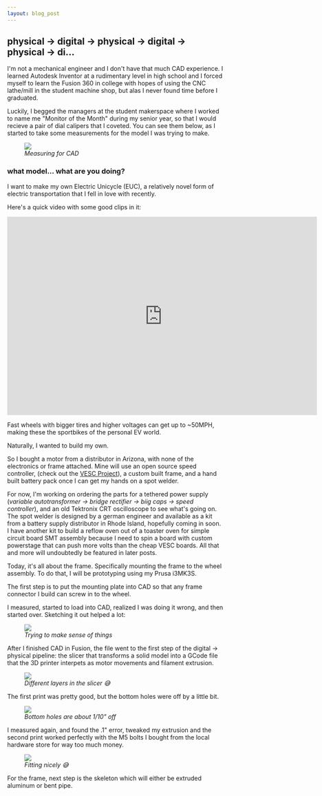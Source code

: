 ```yaml
---
layout: blog_post
---
```


## physical -> digital -> physical -> digital -> physical -> di...

I'm not a mechanical engineer and I don't have that much CAD experience. I learned Autodesk Inventor at a rudimentary level in high school and I forced myself to learn the Fusion 360 in college with hopes of using the CNC lathe/mill in the student machine shop, but alas I never found time before I graduated. 

Luckily, I begged the managers at the student makerspace where I worked to name me "Monitor of the Month" during my senior year, so that I would recieve a pair of dial calipers that I coveted. You can see them below, as I started to take some measurements for the model I was trying to make.

<figure>
  <img src="/assets/blog/2020-10-31-euc-project-dispatch-1.0/IMG_2860.jpg"/>
  <figcaption><em> Measuring for CAD</em></figcaption>
</figure>

### what model... what are you doing?

I want to make my own Electric Unicycle (EUC), a relatively novel form of electric transportation that I fell in love with recently. 

Here's a quick video with some good clips in it:

<iframe style="width:75vw; height: 48vw; margin: auto;" src="https://www.youtube.com/embed/LxYWNuwcJjk" frameborder="0" allow="accelerometer; autoplay; clipboard-write; encrypted-media; gyroscope; picture-in-picture" allowfullscreen></iframe>

Fast wheels with bigger tires and higher voltages can get up to ~50MPH, making these the sportbikes of the personal EV world. 

Naturally, I wanted to build my own. 

So I bought a motor from a distributor in Arizona, with none of the electronics or frame attached. Mine will use an open source speed controller, (check out the [VESC Project](https://vesc-project.com/)), a custom built frame, and a hand built battery pack once I can get my hands on a spot welder.

For now, I'm working on ordering the parts for a tethered power supply (_variable autotransformer -> bridge rectifier -> biig caps -> speed controller_), and an old Tektronix CRT oscilloscope to see what's going on. The spot welder is designed by a german engineer and available as a kit from a battery supply distributor in Rhode Island, hopefully coming in soon. I have another kit to build a reflow oven out of a toaster oven for simple circuit board SMT assembly because I need to spin a board with custom powerstage that can push more volts than the cheap VESC boards. All that and more will undoubtedly be featured in later posts.

Today, it's all about the frame. Specifically mounting the frame to the wheel assembly. To do that, I will be prototyping using my Prusa i3MK3S. 

The first step is to put the mounting plate into CAD so that any frame connector I build can screw in to the wheel. 

I measured, started to load into CAD, realized I was doing it wrong, and then started over. Sketching it out helped a lot: 
<figure>
  <img src="/assets/blog/2020-10-31-euc-project-dispatch-1.0/IMG_2859.jpg"/>
  <figcaption><em> Trying to make sense of things</em></figcaption>
</figure>


After I finished CAD in Fusion, the file went to the first step of the digital -> physical pipeline: the slicer that transforms a solid model into a GCode file that the 3D printer interpets as motor movements and filament extrusion. 

<figure>
  <img src="/assets/blog/2020-10-31-euc-project-dispatch-1.0/3dp.gif"/>
  <figcaption><em> Different layers in the slicer 😅</em></figcaption>
</figure>


The first print was pretty good, but the bottom holes were off by a little bit.

<figure>
  <img src="/assets/blog/2020-10-31-euc-project-dispatch-1.0/IMG_2857.jpg"/>
  <figcaption><em> Bottom holes are about 1/10" off</em></figcaption>
</figure>

I measured again, and found the .1" error, tweaked my extrusion and the second print worked perfectly with the M5 bolts I bought from the local hardware store for way too much money.

<figure>
  <img src="/assets/blog/2020-10-31-euc-project-dispatch-1.0/IMG_2855.jpg"/>
  <figcaption><em> Fitting nicely 😅</em></figcaption>
</figure>

For the frame, next step is the skeleton which will either be extruded aluminum or bent pipe.